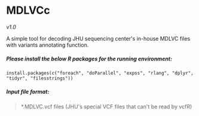 # MDLVCc
*v1.0*

A simple tool for decoding JHU sequencing center's in-house MDLVC files with variants annotating function.

##### Please install the below R packages for the running environment:
```
install.packages(c("foreach", "doParallel", "expss", "rlang", "dplyr", "tidyr", "filesstrings"))
```

##### Input file format:
> *.MDLVC.vcf files (JHU's special VCF files that can't be read by vcfR)    
